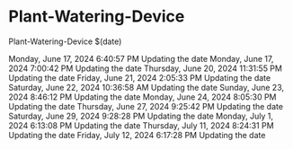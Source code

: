 # Plant-Watering-Device
Plant-Watering-Device
$(date) 
 
 M o n d a y ,   J u n e   1 7 ,   2 0 2 4   6 : 4 0 : 5 7   P M  
 U p d a t i n g   t h e   d a t e  
  
  
  
 M o n d a y ,   J u n e   1 7 ,   2 0 2 4   7 : 0 0 : 4 2   P M  
 U p d a t i n g   t h e   d a t e  
  
  
  
 T h u r s d a y ,   J u n e   2 0 ,   2 0 2 4   1 1 : 3 1 : 5 5   P M  
 U p d a t i n g   t h e   d a t e  
  
  
  
 F r i d a y ,   J u n e   2 1 ,   2 0 2 4   2 : 0 5 : 3 3   P M  
 U p d a t i n g   t h e   d a t e  
  
  
  
 S a t u r d a y ,   J u n e   2 2 ,   2 0 2 4   1 0 : 3 6 : 5 8   A M  
 U p d a t i n g   t h e   d a t e  
  
  
  
 S u n d a y ,   J u n e   2 3 ,   2 0 2 4   8 : 4 6 : 1 2   P M  
 U p d a t i n g   t h e   d a t e  
  
  
  
 M o n d a y ,   J u n e   2 4 ,   2 0 2 4   8 : 0 5 : 3 0   P M  
 U p d a t i n g   t h e   d a t e  
  
  
  
 T h u r s d a y ,   J u n e   2 7 ,   2 0 2 4   9 : 2 5 : 4 2   P M  
 U p d a t i n g   t h e   d a t e  
  
  
  
 S a t u r d a y ,   J u n e   2 9 ,   2 0 2 4   9 : 2 8 : 2 8   P M  
 U p d a t i n g   t h e   d a t e  
  
  
  
 M o n d a y ,   J u l y   1 ,   2 0 2 4   6 : 1 3 : 0 8   P M  
 U p d a t i n g   t h e   d a t e  
  
  
  
 T h u r s d a y ,   J u l y   1 1 ,   2 0 2 4   8 : 2 4 : 3 1   P M  
 U p d a t i n g   t h e   d a t e  
  
  
  
 F r i d a y ,   J u l y   1 2 ,   2 0 2 4   6 : 1 7 : 2 8   P M  
 U p d a t i n g   t h e   d a t e  
  
  
 